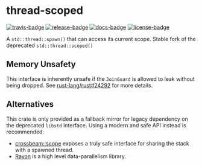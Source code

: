 # thread-scoped

[![travis-badge][]][travis] [![release-badge][]][cargo] [![docs-badge][]][docs] [![license-badge][]][license]

A `std::thread::spawn()` that can access its current scope.
Stable fork of the deprecated `std::thread::scoped()`


## Memory Unsafety

This interface is inherently unsafe if the `JoinGuard` is allowed to leak without being dropped.
See [rust-lang/rust#24292](https://github.com/rust-lang/rust/issues/24292) for more details.


## Alternatives

This crate is only provided as a fallback mirror for legacy dependency on the
deprecated `libstd` interface. Using a modern and safe API instead is recommended:

- [crossbeam::scope](https://github.com/crossbeam-rs/crossbeam) exposes a truly
  safe interface for sharing the stack with a spawned thread.
- [Rayon](https://github.com/nikomatsakis/rayon) is a high level data-parallelism
  library.


[travis-badge]: https://img.shields.io/travis/arcnmx/thread-scoped-rs/master.svg?style=flat-square
[travis]: https://travis-ci.org/arcnmx/thread-scoped-rs
[release-badge]: https://img.shields.io/crates/v/thread_scoped.svg?style=flat-square
[cargo]: https://crates.io/crates/thread-scoped
[docs-badge]: https://img.shields.io/badge/API-docs-blue.svg?style=flat-square
[docs]: http://arcnmx.github.io/thread-scoped-rs/thread_scoped/
[license-badge]: https://img.shields.io/badge/license-MIT-lightgray.svg?style=flat-square
[license]: https://github.com/arcnmx/thread-scoped-rs/blob/master/COPYING
